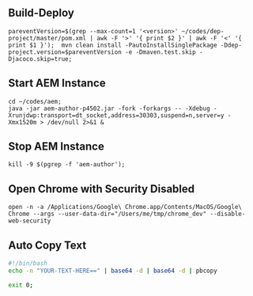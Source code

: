 ## Build-Deploy

```shell
pareventVersion=$(grep --max-count=1 '<version>' ~/codes/dep-project/master/pom.xml | awk -F '>' '{ print $2 }' | awk -F '<' '{ print $1 }');  mvn clean install -PautoInstallSinglePackage -Ddep-project.version=$pareventVersion -e -Dmaven.test.skip -Djacoco.skip=true;
```

## Start AEM Instance
```shell
cd ~/codes/aem;
java -jar aem-author-p4502.jar -fork -forkargs -- -Xdebug -Xrunjdwp:transport=dt_socket,address=30303,suspend=n,server=y -Xmx1520m > /dev/null 2>&1 &
```

## Stop AEM Instance
```shell
kill -9 $(pgrep -f 'aem-author');
```
## Open Chrome with Security Disabled
```shell
open -n -a /Applications/Google\ Chrome.app/Contents/MacOS/Google\ Chrome --args --user-data-dir="/Users/me/tmp/chrome_dev" --disable-web-security
```

## Auto Copy Text
```bash
#!/bin/bash
echo -n "YOUR-TEXT-HERE==" | base64 -d | base64 -d | pbcopy

exit 0;
```
